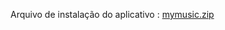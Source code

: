 Arquivo de instalação do aplicativo : [mymusic.zip](https://github.com/user-attachments/files/15921146/mymusic.zip)
